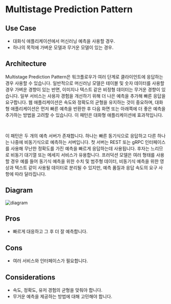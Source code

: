 # Multistage Prediction Pattern

## Use Case
- 대화식 애플리케이션에서 머신러닝 예측을 사용할 경우.
- 하나의 목적에 가벼운 모델과 무거운 모델이 있는 경우.

## Architecture
Multistage Prediction Pattern은 워크플로우가 여러 단계로 클라이언트에 응답하는 경우 사용할 수 있습니다. 일반적으로 머신러닝 모델은 테이블 및 숫자 데이터를 사용할 경우 가벼운 경향이 있는 반면, 이미지나 텍스트 같은 비정형 데이터는 무거운 경향이 있습니다. 일부 서비스는 사용자 경험을 개선하기 위해 더 나은 예측을 추가해 빠른 응답을 요구합니다. 웹 애플리케이션은 속도와 정확도의 균형을 유지하는 것이 중요하며, 대화형 애플리케이션은 먼저 빠른 예측을 반환한 후 다음 화면 또는 아래쪽에 더 좋은 예측을 추가하는 방법을 고려할 수 있습니다. 이 패턴은 대화형 애플리케이션에 효과적입니다.

<br>

이 패턴은 두 개의 예측 서버가 존재합니다. 하나는 빠른 동기식으로 응답하고 다른 하나는 나중에 비동기식으로 예측하는 서버입니다. 첫 서버는 REST 또는 gRPC 인터페이스를 사용해 무난한 정확도를 가진 예측을 빠르게 응답하는데 사용됩니다. 후자는 느리므로 비동기 대기열 또는 메세지 서비스가 유용합니다. 프러덕션 모델은 여러 형태를 사용할 경우 예를 들어 동기식 예측을 위한 수치 및 범주형 데이터, 비동기식 예측을 위한 영상과 텍스트 같이 사용될 데이터로 분리될 수 있지만, 예측 품질과 응답 속도의 요구 사항에 따라 달라집니다.


## Diagram
![diagram](diagram.png)


## Pros
- 빠르게 대응하고 그 후 더 잘 예측합니다.

## Cons
- 여러 서비스와 인터페이스가 필요합니다.

## Considerations
- 속도, 정확도, 유저 경험의 균형을 맞춰야 합니다.
- 무거운 예측을 제공하는 방법에 대해 고민해야 합니다.
